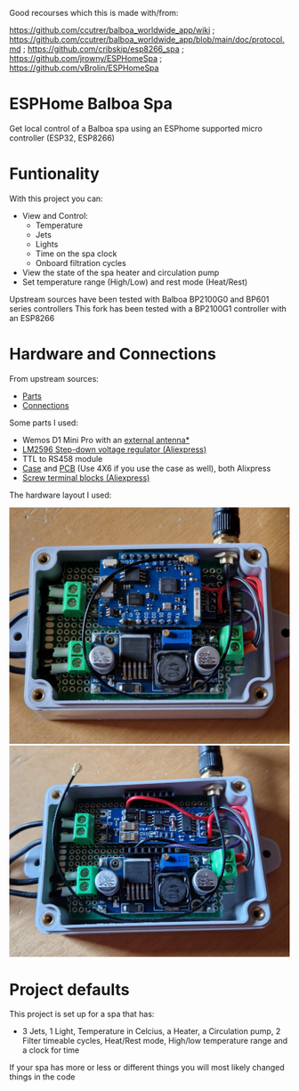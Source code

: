 Good recourses which this is made with/from:

https://github.com/ccutrer/balboa_worldwide_app/wiki ; https://github.com/ccutrer/balboa_worldwide_app/blob/main/doc/protocol.md ; https://github.com/cribskip/esp8266_spa ; https://github.com/jrowny/ESPHomeSpa ; https://github.com/vBrolin/ESPHomeSpa

# ESPHome Balboa Spa

Get local control of a Balboa spa using an ESPhome supported micro controller (ESP32, ESP8266)

# Funtionality

With this project you can:

- View and Control:
  - Temperature
  - Jets
  - Lights
  - Time on the spa clock
  - Onboard filtration cycles
- View the state of the spa heater and circulation pump
- Set temperature range (High/Low) and rest mode (Heat/Rest)

Upstream sources have been tested with Balboa BP2100G0 and BP601 series controllers
This fork has been tested with a BP2100G1 controller with an ESP8266

# Hardware and Connections

From upstream sources:

- [Parts](https://github.com/cribskip/esp8266_spa#parts)
- [Connections](https://github.com/cribskip/esp8266_spa#hardware-connections)

Some parts I used:

- Wemos D1 Mini Pro with an [external antenna*](pictures/external_antenna.md)
- [LM2596 Step-down voltage regulator (Aliexpress)](https://www.aliexpress.com/item/32653212622.html)
- TTL to RS458 module
- [Case](https://www.aliexpress.com/item/1005005341333614.html) and [PCB](https://www.aliexpress.com/item/1005003384353640.html) (Use 4X6 if you use the case as well), both Alixpress
- [Screw terminal blocks (Aliexpress)](https://www.aliexpress.com/item/32868515933.html)

The hardware layout I used:

![1](pictures/with_esp.jpg) ![2](pictures/under_esp.jpg)

# Project defaults

This project is set up for a spa that has:

- 3 Jets, 1 Light, Temperature in Celcius, a Heater, a Circulation pump, 2 Filter timeable cycles, Heat/Rest mode, High/low temperature range and a clock for time

If your spa has more or less or different things you will most likely changed things in the code


